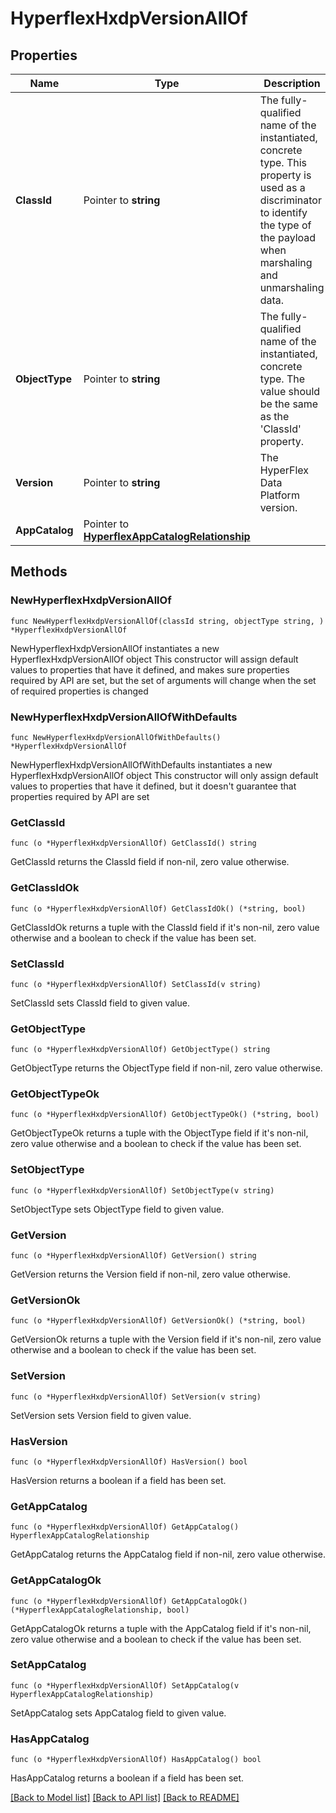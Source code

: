 # HyperflexHxdpVersionAllOf

## Properties

Name | Type | Description | Notes
------------ | ------------- | ------------- | -------------
**ClassId** | Pointer to **string** | The fully-qualified name of the instantiated, concrete type. This property is used as a discriminator to identify the type of the payload when marshaling and unmarshaling data. | [default to "hyperflex.HxdpVersion"]
**ObjectType** | Pointer to **string** | The fully-qualified name of the instantiated, concrete type. The value should be the same as the &#39;ClassId&#39; property. | [default to "hyperflex.HxdpVersion"]
**Version** | Pointer to **string** | The HyperFlex Data Platform version. | [optional] 
**AppCatalog** | Pointer to [**HyperflexAppCatalogRelationship**](hyperflex.AppCatalog.Relationship.md) |  | [optional] 

## Methods

### NewHyperflexHxdpVersionAllOf

`func NewHyperflexHxdpVersionAllOf(classId string, objectType string, ) *HyperflexHxdpVersionAllOf`

NewHyperflexHxdpVersionAllOf instantiates a new HyperflexHxdpVersionAllOf object
This constructor will assign default values to properties that have it defined,
and makes sure properties required by API are set, but the set of arguments
will change when the set of required properties is changed

### NewHyperflexHxdpVersionAllOfWithDefaults

`func NewHyperflexHxdpVersionAllOfWithDefaults() *HyperflexHxdpVersionAllOf`

NewHyperflexHxdpVersionAllOfWithDefaults instantiates a new HyperflexHxdpVersionAllOf object
This constructor will only assign default values to properties that have it defined,
but it doesn't guarantee that properties required by API are set

### GetClassId

`func (o *HyperflexHxdpVersionAllOf) GetClassId() string`

GetClassId returns the ClassId field if non-nil, zero value otherwise.

### GetClassIdOk

`func (o *HyperflexHxdpVersionAllOf) GetClassIdOk() (*string, bool)`

GetClassIdOk returns a tuple with the ClassId field if it's non-nil, zero value otherwise
and a boolean to check if the value has been set.

### SetClassId

`func (o *HyperflexHxdpVersionAllOf) SetClassId(v string)`

SetClassId sets ClassId field to given value.


### GetObjectType

`func (o *HyperflexHxdpVersionAllOf) GetObjectType() string`

GetObjectType returns the ObjectType field if non-nil, zero value otherwise.

### GetObjectTypeOk

`func (o *HyperflexHxdpVersionAllOf) GetObjectTypeOk() (*string, bool)`

GetObjectTypeOk returns a tuple with the ObjectType field if it's non-nil, zero value otherwise
and a boolean to check if the value has been set.

### SetObjectType

`func (o *HyperflexHxdpVersionAllOf) SetObjectType(v string)`

SetObjectType sets ObjectType field to given value.


### GetVersion

`func (o *HyperflexHxdpVersionAllOf) GetVersion() string`

GetVersion returns the Version field if non-nil, zero value otherwise.

### GetVersionOk

`func (o *HyperflexHxdpVersionAllOf) GetVersionOk() (*string, bool)`

GetVersionOk returns a tuple with the Version field if it's non-nil, zero value otherwise
and a boolean to check if the value has been set.

### SetVersion

`func (o *HyperflexHxdpVersionAllOf) SetVersion(v string)`

SetVersion sets Version field to given value.

### HasVersion

`func (o *HyperflexHxdpVersionAllOf) HasVersion() bool`

HasVersion returns a boolean if a field has been set.

### GetAppCatalog

`func (o *HyperflexHxdpVersionAllOf) GetAppCatalog() HyperflexAppCatalogRelationship`

GetAppCatalog returns the AppCatalog field if non-nil, zero value otherwise.

### GetAppCatalogOk

`func (o *HyperflexHxdpVersionAllOf) GetAppCatalogOk() (*HyperflexAppCatalogRelationship, bool)`

GetAppCatalogOk returns a tuple with the AppCatalog field if it's non-nil, zero value otherwise
and a boolean to check if the value has been set.

### SetAppCatalog

`func (o *HyperflexHxdpVersionAllOf) SetAppCatalog(v HyperflexAppCatalogRelationship)`

SetAppCatalog sets AppCatalog field to given value.

### HasAppCatalog

`func (o *HyperflexHxdpVersionAllOf) HasAppCatalog() bool`

HasAppCatalog returns a boolean if a field has been set.


[[Back to Model list]](../README.md#documentation-for-models) [[Back to API list]](../README.md#documentation-for-api-endpoints) [[Back to README]](../README.md)


